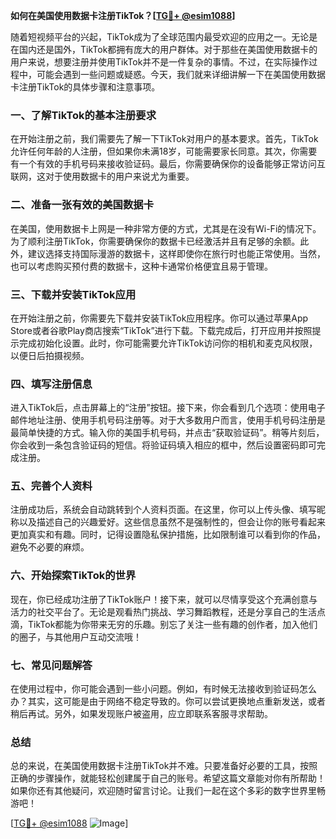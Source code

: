 **如何在美国使用数据卡注册TikTok？[[TG💪+ @esim1088](https://t.me/s/esim1088)]**

随着短视频平台的兴起，TikTok成为了全球范围内最受欢迎的应用之一。无论是在国内还是国外，TikTok都拥有庞大的用户群体。对于那些在美国使用数据卡的用户来说，想要注册并使用TikTok并不是一件复杂的事情。不过，在实际操作过程中，可能会遇到一些问题或疑惑。今天，我们就来详细讲解一下在美国使用数据卡注册TikTok的具体步骤和注意事项。

### 一、了解TikTok的基本注册要求

在开始注册之前，我们需要先了解一下TikTok对用户的基本要求。首先，TikTok允许任何年龄的人注册，但如果你未满18岁，可能需要家长同意。其次，你需要有一个有效的手机号码来接收验证码。最后，你需要确保你的设备能够正常访问互联网，这对于使用数据卡的用户来说尤为重要。

### 二、准备一张有效的美国数据卡

在美国，使用数据卡上网是一种非常方便的方式，尤其是在没有Wi-Fi的情况下。为了顺利注册TikTok，你需要确保你的数据卡已经激活并且有足够的余额。此外，建议选择支持国际漫游的数据卡，这样即使你在旅行时也能正常使用。当然，也可以考虑购买预付费的数据卡，这种卡通常价格便宜且易于管理。

### 三、下载并安装TikTok应用

在开始注册之前，你需要先下载并安装TikTok应用程序。你可以通过苹果App Store或者谷歌Play商店搜索“TikTok”进行下载。下载完成后，打开应用并按照提示完成初始化设置。此时，你可能需要允许TikTok访问你的相机和麦克风权限，以便日后拍摄视频。

### 四、填写注册信息

进入TikTok后，点击屏幕上的“注册”按钮。接下来，你会看到几个选项：使用电子邮件地址注册、使用手机号码注册等。对于大多数用户而言，使用手机号码注册是最简单快捷的方式。输入你的美国手机号码，并点击“获取验证码”。稍等片刻后，你会收到一条包含验证码的短信。将验证码填入相应的框中，然后设置密码即可完成注册。

### 五、完善个人资料

注册成功后，系统会自动跳转到个人资料页面。在这里，你可以上传头像、填写昵称以及描述自己的兴趣爱好。这些信息虽然不是强制性的，但会让你的账号看起来更加真实和有趣。同时，记得设置隐私保护措施，比如限制谁可以看到你的作品，避免不必要的麻烦。

### 六、开始探索TikTok的世界

现在，你已经成功注册了TikTok账户！接下来，就可以尽情享受这个充满创意与活力的社交平台了。无论是观看热门挑战、学习舞蹈教程，还是分享自己的生活点滴，TikTok都能为你带来无穷的乐趣。别忘了关注一些有趣的创作者，加入他们的圈子，与其他用户互动交流哦！

### 七、常见问题解答

在使用过程中，你可能会遇到一些小问题。例如，有时候无法接收到验证码怎么办？其实，这可能是由于网络不稳定导致的。你可以尝试更换地点重新发送，或者稍后再试。另外，如果发现账户被盗用，应立即联系客服寻求帮助。

### 总结

总的来说，在美国使用数据卡注册TikTok并不难。只要准备好必要的工具，按照正确的步骤操作，就能轻松创建属于自己的账号。希望这篇文章能对你有所帮助！如果你还有其他疑问，欢迎随时留言讨论。让我们一起在这个多彩的数字世界里畅游吧！

[[TG💪+ @esim1088](https://t.me/s/esim1088) ![Image](https://i.postimg.cc/4NQfJmqS/Snipaste-2025-05-13-00-14-12.png)]